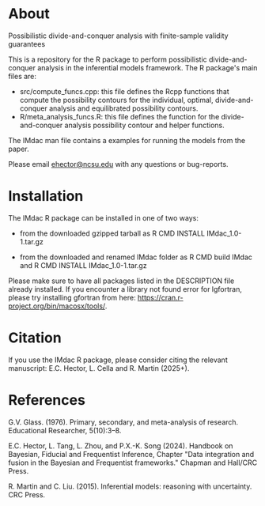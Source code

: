 # About
Possibilistic divide-and-conquer analysis with finite-sample validity guarantees

This is a repository for the R package to perform possibilistic divide-and-conquer analysis in the inferential models framework. The R package's main files are:

- src/compute_funcs.cpp: this file defines the Rcpp functions that compute the possibility contours for the individual, optimal, divide-and-conquer analysis and equilibrated possibility contours.
- R/meta_analysis_funcs.R: this file defines the function for the divide-and-conquer analysis possibility contour and helper functions.

The IMdac man file contains a examples for running the models from the paper.

Please email ehector@ncsu.edu with any questions or bug-reports.

# Installation

The IMdac R package can be installed in one of two ways:

- from the downloaded gzipped tarball as R CMD INSTALL IMdac_1.0-1.tar.gz

- from the downloaded and renamed IMdac folder as R CMD build IMdac and R CMD INSTALL IMdac_1.0-1.tar.gz

Please make sure to have all packages listed in the DESCRIPTION file already installed. If you encounter a library not found error for lgfortran, please try installing gfortran from here: https://cran.r-project.org/bin/macosx/tools/.

# Citation

If you use the IMdac R package, please consider citing the relevant manuscript: E.C. Hector, L. Cella and R. Martin (2025+). 

# References

G.V. Glass. (1976). Primary, secondary, and meta-analysis of research. Educational Researcher, 5(10):3–8.

E.C. Hector, L. Tang, L. Zhou, and P.X.-K. Song (2024). Handbook on Bayesian, Fiducial and Frequentist Inference, Chapter "Data integration and fusion in the Bayesian and Frequentist frameworks." Chapman and Hall/CRC Press.

R. Martin and C. Liu. (2015). Inferential models: reasoning with uncertainty. CRC Press.
